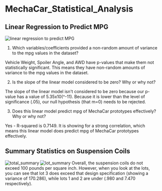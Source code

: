# MechaCar_Statistical_Analysis

## Linear Regression to Predict MPG
![linear regression to predict MPG](https://user-images.githubusercontent.com/100896787/179375129-c69d14c5-146e-4700-96c5-2bb211c5d4e1.PNG)

1) Which variables/coefficients provided a non-random amount of variance to the mpg values in the dataset?

Vehicle Weight, Spoiler Angle, and AWD have p-values that make them not statistically significant. This means they have non-random amounts of variance to the mpg values in the dataset. 

2) Is the slope of the linear model considered to be zero? Why or why not?

The slope of the linear model isn't considered to be zero because our p-value has a value of 5.35x10(^-11). Because it is lower than the level of significance (.05), our null hypothesis (that m=0) needs to be rejected. 

3) Does this linear model predict mpg of MechaCar prototypes effectively? Why or why not?

Yes - R-squared is 0.7149. It is showing for a strong correlation, which means this linear model does predict mpg of MechaCar prototypes effectively. 


## Summary Statistics on Suspension Coils
![total_summary](https://user-images.githubusercontent.com/100896787/179375689-b1223af6-cfd7-4875-839a-a74fc074b925.PNG)
![lot_summary](https://user-images.githubusercontent.com/100896787/179375688-766814f7-8ce9-4a65-b948-21763b1914bb.PNG)
Overall, the suspension coils do not exceed 100 pounds per square inch. However, when you look at the lots, you can see that lot 3 does exceed that design specification (showing a variance of 170.286), while lots 1 and 2 are under (.980 and 7.470 respectively). 

